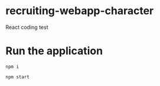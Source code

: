 # recruiting-webapp-character

React coding test

# Run the application

```
npm i
```

```
npm start
```
